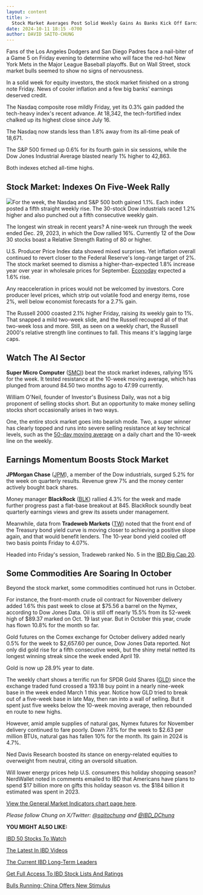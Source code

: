 ```yaml
---
layout: content
title: >-
  Stock Market Averages Post Solid Weekly Gains As Banks Kick Off Earnings Season; Time To Sell This AI Stock Short?
date: 2024-10-11 18:15 -0700
author: DAVID SAITO-CHUNG
---
```






Fans of the Los Angeles Dodgers and San Diego Padres face a nail-biter of a Game 5 on Friday evening to determine who will face the red-hot New York Mets in the Major League Baseball playoffs. But on Wall Street, stock market bulls seemed to show no signs of nervousness.




In a solid week for equity investors, the stock market finished on a strong note Friday. News of cooler inflation and a few big banks' earnings deserved credit.


The Nasdaq composite rose mildly Friday, yet its 0.3% gain padded the tech-heavy index's recent advance. At 18,342, the tech-fortified index chalked up its highest close since July 16.


The Nasdaq now stands less than 1.8% away from its all-time peak of 18,671.


The S&P 500 firmed up 0.6% for its fourth gain in six sessions, while the Dow Jones Industrial Average blasted nearly 1% higher to 42,863.


Both indexes etched all-time highs.


Stock Market: Indexes On Five-Week Rally
----------------------------------------


![](https://www.investors.com/wp-content/uploads/2024/10/MP101124.jpg)For the week, the Nasdaq and S&P 500 both gained 1.1%. Each index posted a fifth straight weekly rise. The 30-stock Dow industrials raced 1.2% higher and also punched out a fifth consecutive weekly gain.


The longest win streak in recent years? A nine-week run through the week ended Dec. 29, 2023, in which the Dow rallied 16%. Currently 12 of the Dow 30 stocks boast a Relative Strength Rating of 80 or higher.


U.S. Producer Price Index data showed mixed surprises. Yet inflation overall continued to revert closer to the Federal Reserve's long-range target of 2%. The stock market seemed to dismiss a higher-than-expected 1.8% increase year over year in wholesale prices for September. [Econoday](https://research.investors.com/economic-calendar/) expected a 1.6% rise.


Any reacceleration in prices would not be welcomed by investors. Core producer level prices, which strip out volatile food and energy items, rose 2%, well below economist forecasts for a 2.7% gain.


The Russell 2000 coasted 2.1% higher Friday, raising its weekly gain to 1%. That snapped a mild two-week slide, and the Russell recouped all of that two-week loss and more. Still, as seen on a weekly chart, the Russell 2000's relative strength line continues to fall. This means it's lagging large caps.


Watch The AI Sector
-------------------


**Super Micro Computer** ([SMCI](https://research.investors.com/quote.aspx?symbol=SMCI)) beat the stock market indexes, rallying 15% for the week. It tested resistance at the 10-week moving average, which has plunged from around 84.50 two months ago to 47.99 currently.



William O'Neil, founder of Investor's Business Daily, was not a big proponent of selling stocks short. But an opportunity to make money selling stocks short occasionally arises in two ways.


One, the entire stock market goes into bearish mode. Two, a super winner has clearly topped and runs into severe selling resistance at key technical levels, such as the [50-day moving average](https://www.investors.com/how-to-invest/investors-corner/what-is-the-50-day-moving-average-when-to-buy-or-sell-growth-stocks/) on a daily chart and the 10-week line on the weekly.


Earnings Momentum Boosts Stock Market
-------------------------------------



**JPMorgan Chase** ([JPM](https://research.investors.com/quote.aspx?symbol=JPM)), a member of the Dow industrials, surged 5.2% for the week on quarterly results. Revenue grew 7% and the money center actively bought back shares.


Money manager **BlackRock** ([BLK](https://research.investors.com/quote.aspx?symbol=BLK)) rallied 4.3% for the week and made further progress past a flat-base breakout at 845. BlackRock soundly beat quarterly earnings views and grew its assets under management.


Meanwhile, data from **Tradeweb Markets** ([TW](https://research.investors.com/quote.aspx?symbol=TW)) noted that the front end of the Treasury bond yield curve is moving closer to achieving a positive slope again, and that would benefit lenders. The 10-year bond yield cooled off two basis points Friday to 4.07%.


Headed into Friday's session, Tradeweb ranked No. 5 in the [IBD Big Cap 20](https://research.investors.com/stock-lists/big-cap-20/).


**Some Commodities Are Soaring In October**
-------------------------------------------


Beyond the stock market, some commodities continued hot runs in October.


For instance, the front-month crude oil contract for November delivery added 1.6% this past week to close at $75.56 a barrel on the Nymex, according to Dow Jones Data. Oil is still off nearly 15.5% from its 52-week high of $89.37 marked on Oct. 19 last year. But in October this year, crude has flown 10.8% for the month so far.


Gold futures on the Comex exchange for October delivery added nearly 0.5% for the week to $2,657.60 per ounce, Dow Jones Data reported. Not only did gold rise for a fifth consecutive week, but the shiny metal netted its longest winning streak since the week ended April 19.


Gold is now up 28.9% year to date.



The weekly chart shows a terrific run for SPDR Gold Shares ([GLD](https://research.investors.com/quote.aspx?symbol=GLD)) since the exchange traded fund crossed a 193.18 buy point in a nearly nine-week base in the week ended March 1 this year. Notice how GLD tried to break out of a five-week base in late May, then ran into a wall of selling. But it spent just five weeks below the 10-week moving average, then rebounded en route to new highs.


However, amid ample supplies of natural gas, Nymex futures for November delivery continued to fare poorly. Down 7.8% for the week to $2.63 per million BTUs, natural gas has fallen 10% for the month. Its gain in 2024 is 4.7%.


Ned Davis Research boosted its stance on energy-related equities to overweight from neutral, citing an oversold situation.


Will lower energy prices help U.S. consumers this holiday shopping season? NerdWallet noted in comments emailed to IBD that Americans have plans to spend $17 billion more on gifts this holiday season vs. the $184 billion it estimated was spent in 2023.


[View the General Market Indicators chart page here](https://www.investors.com/wp-content/uploads/2024/10/DailyGMI_101124.pdf).


*Please follow Chung on X/Twitter:* [*@saitochung*](https://twitter.com/SaitoChung) *and* [*@IBD\_DChung*](https://twitter.com/IBD_DChung)


**YOU MIGHT ALSO LIKE:**


[IBD 50 Stocks To Watch](https://www.investors.com/research/ibd-50-growth-stocks-to-watch/)


[The Latest In IBD Videos](https://www.investors.com/ibd-videos)


[The Current IBD Long-Term Leaders](https://www.investors.com/research/best-stocks-to-buy-now-long-term-stocks-ibd-long-term-leaders-list/)


[Get Full Access To IBD Stock Lists And Ratings](https://www.investors.com/product/ibd-digital/?artProdLink=IBD_Digital)


[Bulls Running; China Offers New Stimulus](https://www.investors.com/market-trend/stock-market-today/dow-jones-sp500-china-stimulus/)




